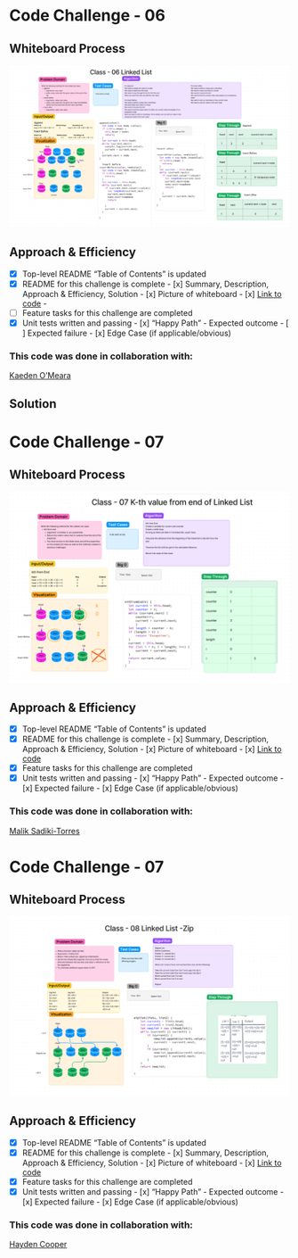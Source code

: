 # Code Challenge - 06
<!-- Description of the challenge -->

## Whiteboard Process
![Class 06 Code Challenge](img/Class-06-linked-list.png)

## Approach & Efficiency
<!-- What approach did you take? Why? What is the Big O space/time for this approach? -->

 - [x] Top-level README “Table of Contents” is updated
 - [x] README for this challenge is complete
       - [x] Summary, Description, Approach & Efficiency, Solution
       - [x] Picture of whiteboard
       - [x] [Link to code](https://github.com/EvaGraceSmith/data-structures-and-algorithms/blob/main/javascript/linked-list/index.js) -
 - [ ] Feature tasks for this challenge are completed
 - [x] Unit tests written and passing
       - [x] “Happy Path” - Expected outcome
       - [ ] Expected failure
       - [x] Edge Case (if applicable/obvious)

### This code was done in collaboration with:

  [Kaeden O’Meara](https://github.com/KaedenOC)

## Solution
<!-- Show how to run your code, and examples of it in action -->

# Code Challenge - 07

## Whiteboard Process
![Class 07 Code Challenge K-th value from end of Linked List](img/Class-07-kth-value.png)

## Approach & Efficiency
<!-- What approach did you take? Why? What is the Big O space/time for this approach? -->

 - [x] Top-level README “Table of Contents” is updated
 - [x] README for this challenge is complete
       - [x] Summary, Description, Approach & Efficiency, Solution
       - [x] Picture of whiteboard
       - [x] [Link to code](https://github.com/EvaGraceSmith/data-structures-and-algorithms/blob/main/javascript/linked-list/index.js)
 - [x] Feature tasks for this challenge are completed
 - [x] Unit tests written and passing
       - [x] “Happy Path” - Expected outcome
       - [x] Expected failure
       - [x] Edge Case (if applicable/obvious)

### This code was done in collaboration with:

[Malik Sadiki-Torres](https://github.com/MalikTorres)

# Code Challenge - 07

## Whiteboard Process
![Class 08 Code Challenge Zipped Linked List ](img/class-08-linked-list-zip.png)

## Approach & Efficiency
<!-- What approach did you take? Why? What is the Big O space/time for this approach? -->

 - [x] Top-level README “Table of Contents” is updated
 - [x] README for this challenge is complete
       - [x] Summary, Description, Approach & Efficiency, Solution
       - [x] Picture of whiteboard
       - [x] [Link to code](https://github.com/EvaGraceSmith/data-structures-and-algorithms/blob/main/javascript/linked-list/index.js)
 - [x] Feature tasks for this challenge are completed
 - [x] Unit tests written and passing
       - [x] “Happy Path” - Expected outcome
       - [x] Expected failure
       - [x] Edge Case (if applicable/obvious)

### This code was done in collaboration with:

[Hayden Cooper](https://github.com/Hcooper23)
